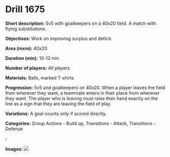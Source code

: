 # Drill 1675

**Short description:**
5v5 with goalkeepers on a 40x20 field. A match with flying substitutions.

**Objectives:**
Work on improving surplus and deficit.

**Area (mxm):**
40x20

**Duration (min):**
10-12 min

**Number of players:**
All players

**Materials:**
Balls, marked T-shirts

**Progression:**
5v5 and goalkeepers on 40x20. When a player leaves the field from wherever they want, a teammate enters in their place from wherever they want. The player who is leaving must raise their hand exactly on the line as a sign that they are leaving the field of play.

**Variations:**
A goal counts only if scored directly.

**Categories:**
Group Actions - Build up, Transitions - Attack, Transitions - Defense

**:**


**Images:**
![](https://www.coachingfutsal.com/\images\c10ebc5c-67d4-4ab8-9678-774409c3d1dc_311.png)


